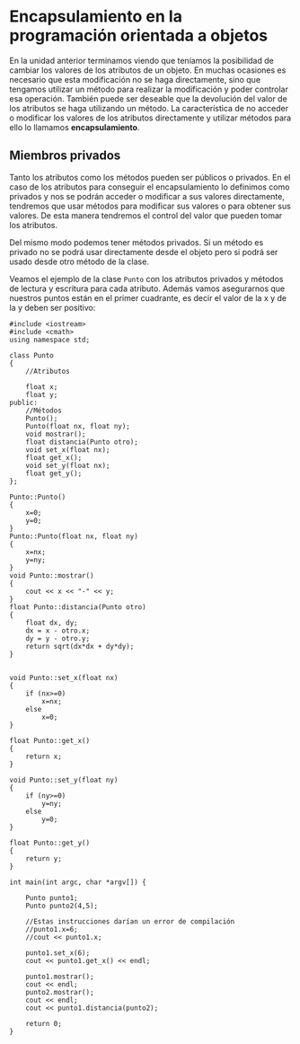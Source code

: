 # Encapsulamiento en la programación orientada a objetos

En la unidad anterior terminamos viendo que teníamos la posibilidad de cambiar los valores de los atributos de un objeto. En muchas ocasiones es necesario que esta modificación no se haga directamente, sino que tengamos utilizar un método para realizar la modificación y poder controlar esa operación. También puede ser deseable que la devolución del valor de los atributos se haga utilizando un método. La característica de no acceder o modificar  los valores de los atributos directamente y utilizar métodos para ello lo llamamos **encapsulamiento**.

## Miembros privados

Tanto los atributos como los métodos pueden ser públicos o privados. En el caso de los atributos para conseguir el encapsulamiento lo definimos como privados y nos se podrán acceder o modificar a sus valores directamente, tendremos que usar métodos para modificar sus valores o para obtener sus valores. De esta manera tendremos el control del valor que pueden tomar los atributos.

Del mismo modo podemos tener métodos privados. Si un método es privado no se podrá usar directamente desde el objeto pero si podrá ser usado desde otro método de la clase.

Veamos el ejemplo de la clase `Punto` con los atributos privados y métodos de lectura y escritura para cada atributo. Además vamos asegurarnos que nuestros puntos están en el primer cuadrante, es decir el valor de la x y de la y deben ser positivo:

    #include <iostream>
    #include <cmath>
    using namespace std;
    
    class Punto
    {
    	//Atributos
    
    	float x;
    	float y;
    public:	
    	//Métodos
    	Punto();
    	Punto(float nx, float ny);
    	void mostrar();
    	float distancia(Punto otro);
    	void set_x(float nx);
    	float get_x();
    	void set_y(float nx);
    	float get_y();
    };	
    
    Punto::Punto()
    {
    	x=0;
    	y=0;
    }
    Punto::Punto(float nx, float ny)
    {
    	x=nx;
    	y=ny;
    }
    void Punto::mostrar()
    {
    	cout << x << "-" << y;
    }
    float Punto::distancia(Punto otro)
    {
    	float dx, dy;
    	dx = x - otro.x;
    	dy = y - otro.y;
    	return sqrt(dx*dx + dy*dy);
    }
    
    
    void Punto::set_x(float nx)
    {
    	if (nx>=0)
    		x=nx;
    	else
    		x=0;
    }
    
    float Punto::get_x()
    {
    	return x;
    }
    
    void Punto::set_y(float ny)
    {
    	if (ny>=0)
    		y=ny;
    	else
    		y=0;
    }
    
    float Punto::get_y()
    {
    	return y;
    }
    
    int main(int argc, char *argv[]) {
    
    	Punto punto1;
    	Punto punto2(4,5);
    
    	//Estas instrucciones darían un error de compilación
    	//punto1.x=6;
    	//cout << punto1.x;
    
    	punto1.set_x(6);
    	cout << punto1.get_x() << endl;
    
    	punto1.mostrar();
    	cout << endl;
    	punto2.mostrar();
    	cout << endl;
    	cout << punto1.distancia(punto2);
    
    	return 0;
    }


